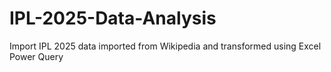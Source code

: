 # IPL-2025-Data-Analysis
Import IPL 2025 data imported from Wikipedia and transformed using Excel Power Query
